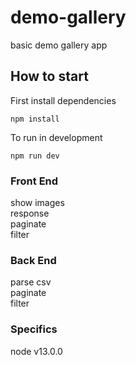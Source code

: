 # demo-gallery
basic demo gallery app

## How to start

First install dependencies 
```
npm install
```
To run in development
```
npm run dev
```


### Front End

show images  
response  
paginate  
filter  

### Back End

parse csv  
paginate  
filter  


### Specifics
node v13.0.0